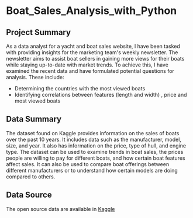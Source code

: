 # Boat_Sales_Analysis_with_Python

## Project Summary

As a data analyst for a yacht and boat sales website, I have been tasked with providing insights for the marketing team's weekly newsletter. The newsletter aims to assist boat sellers in gaining more views for their boats while staying up-to-date with market trends. To achieve this, I have examined the recent data and have formulated potential questions for analysis. 
These include:
- Determining the countries with the most viewed boats
- Identifying correlations between features (length and width) , price and most viewed boats


## Data Summary 

The dataset found on Kaggle provides information on the sales of boats over the past 10 years. It includes data such as the manufacturer, model, size, and year. It also has information on the price, type of hull, and engine type. The dataset can be used to examine trends in boat sales, the prices people are willing to pay for different boats, and how certain boat features affect sales. It can also be used to compare boat offerings between different manufacturers or to understand how certain models are doing compared to others.

## Data Source
The open source data are available in [Kaggle](https://www.kaggle.com/code/marwandiab/boat-sales-analysis)

